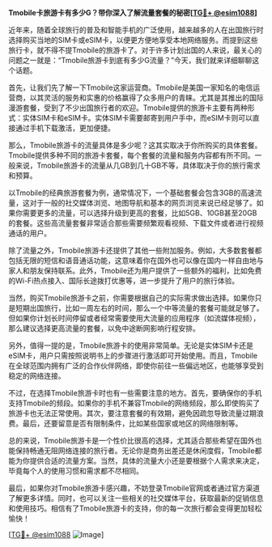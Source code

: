 **Tmobile卡旅游卡有多少G？带你深入了解流量套餐的秘密[[TG💪+ @esim1088](https://t.me/s/esim1088)]**

近年来，随着全球旅行的普及和智能手机的广泛使用，越来越多的人在出国旅行时选择购买当地的SIM卡或eSIM卡，以便更方便地享受本地网络服务。而提到这些旅行卡，就不得不提Tmobile的旅游卡了。对于许多计划出国的人来说，最关心的问题之一就是：“Tmobile旅游卡到底有多少G流量？”今天，我们就来详细聊聊这个话题。

首先，让我们先了解一下Tmobile这家运营商。Tmobile是美国一家知名的电信运营商，以其灵活的服务和实惠的价格赢得了众多用户的青睐。尤其是其推出的国际漫游套餐，受到了不少出国旅行者的欢迎。Tmobile提供的旅游卡主要有两种形式：实体SIM卡和eSIM卡。实体SIM卡需要邮寄到用户手中，而eSIM卡则可以直接通过手机下载激活，更加便捷。

那么，Tmobile旅游卡的流量具体是多少呢？这其实取决于你所购买的具体套餐。Tmobile提供多种不同的旅游卡套餐，每个套餐的流量和服务内容都有所不同。一般来说，Tmobile旅游卡的流量从几GB到几十GB不等，具体取决于你的旅行需求和预算。

以Tmobile的经典旅游套餐为例，通常情况下，一个基础套餐会包含3GB的高速流量，这对于一般的社交媒体浏览、地图导航和基本的网页浏览来说已经足够了。如果你需要更多的流量，可以选择升级到更高的套餐，比如5GB、10GB甚至20GB的套餐。这些高流量套餐非常适合那些需要频繁观看视频、下载文件或者进行视频通话的用户。

除了流量之外，Tmobile旅游卡还提供了其他一些附加服务。例如，大多数套餐都包括无限的短信和语音通话功能，这意味着你在国外也可以像在国内一样自由地与家人和朋友保持联系。此外，Tmobile还为用户提供了一些额外的福利，比如免费的Wi-Fi热点接入、国际长途拨打优惠等，进一步提升了用户的旅行体验。

当然，购买Tmobile旅游卡之前，你需要根据自己的实际需求做出选择。如果你只是短期出国旅行，比如一周左右的时间，那么一个中等流量的套餐可能就足够了。但如果你计划长时间停留或者经常需要使用大流量的应用程序（如流媒体视频），那么建议选择更高流量的套餐，以免中途断网影响行程安排。

另外，值得一提的是，Tmobile旅游卡的使用非常简单。无论是实体SIM卡还是eSIM卡，用户只需按照说明书上的步骤进行激活即可开始使用。而且，Tmobile在全球范围内拥有广泛的合作伙伴网络，即使你前往一些偏远地区，也能够享受到稳定的网络连接。

不过，在选择Tmobile旅游卡时也有一些需要注意的地方。首先，要确保你的手机支持Tmobile的频段。如果你的手机不兼容Tmobile的网络频段，那么即使购买了旅游卡也无法正常使用。其次，要注意套餐的有效期，避免因疏忽导致流量过期浪费。最后，还要留意是否有限制条件，比如某些国家或地区的网络限制等。

总的来说，Tmobile旅游卡是一个性价比很高的选择，尤其适合那些希望在国外也能保持畅通无阻网络连接的旅行者。无论你是商务出差还是休闲度假，Tmobile都能为你提供合适的流量方案。当然，具体的流量大小还是要根据个人需求来决定，毕竟每个人的使用习惯和需求都不尽相同。

最后，如果你对Tmobile旅游卡感兴趣，不妨登录Tmobile官网或者通过官方渠道了解更多详情。同时，也可以关注一些相关的社交媒体平台，获取最新的促销信息和使用技巧。相信有了Tmobile旅游卡的支持，你的每一次旅行都会变得更加轻松愉快！

[[TG💪+ @esim1088](https://t.me/s/esim1088) ![Image](https://i.postimg.cc/4NQfJmqS/Snipaste-2025-05-13-00-14-12.png)]